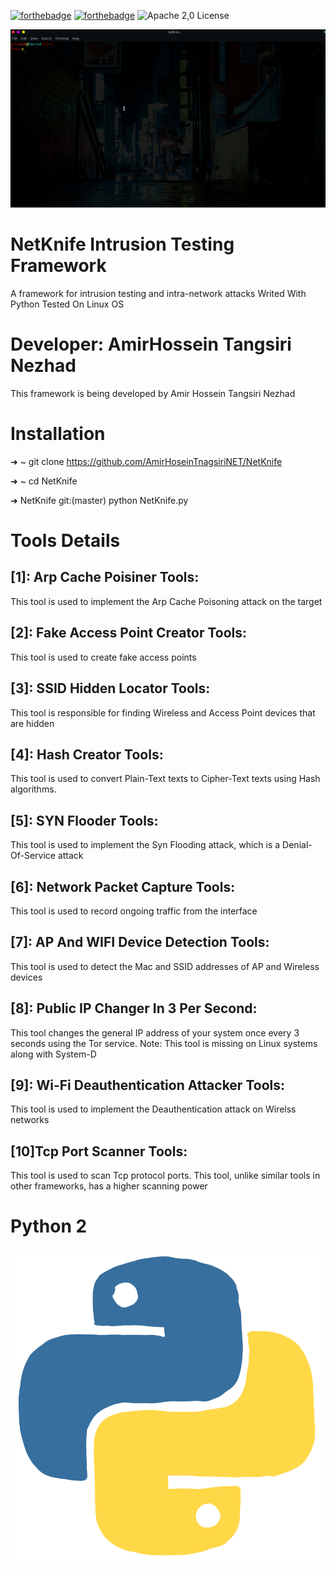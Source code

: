 [![forthebadge](https://forthebadge.com/images/badges/made-with-python.svg)](https://forthebadge.com)
[![forthebadge](https://forthebadge.com/images/badges/built-with-love.svg)](https://forthebadge.com)
![Apache 2,0 License](https://img.shields.io/badge/license-Apache%202.0-blue)
<p align="center">
  <img src="Logo/Net.gif" alt="Master">
</p>

# NetKnife Intrusion Testing Framework
A framework for intrusion testing and intra-network attacks
Writed With Python 
Tested On Linux OS 
# Developer: AmirHossein Tangsiri Nezhad
This framework is being developed by Amir Hossein Tangsiri Nezhad

# Installation
➜  ~ git clone https://github.com/AmirHoseinTnagsiriNET/NetKnife 

➜  ~ cd NetKnife 

➜  NetKnife git:(master) python NetKnife.py 


# Tools Details 

## [1]: Arp Cache Poisiner Tools:

This tool is used to implement the Arp Cache Poisoning attack on the target

## [2]: Fake Access Point Creator Tools:

This tool is used to create fake access points

## [3]: SSID Hidden Locator Tools:

This tool is responsible for finding Wireless and Access Point devices that are hidden

## [4]: Hash Creator Tools:

This tool is used to convert Plain-Text texts to Cipher-Text texts using Hash algorithms.

## [5]: SYN Flooder Tools:

This tool is used to implement the Syn Flooding attack, which is a Denial-Of-Service attack

## [6]: Network Packet Capture Tools:

This tool is used to record ongoing traffic from the interface

## [7]: AP And WIFI Device Detection Tools:

This tool is used to detect the Mac and SSID addresses of AP and Wireless devices

## [8]: Public IP Changer In 3 Per Second:

This tool changes the general IP address of your system once every 3 seconds using the Tor service.
Note: This tool is missing on Linux systems along with System-D

## [9]: Wi-Fi Deauthentication Attacker Tools:

This tool is used to implement the Deauthentication attack on Wirelss networks

## [10]Tcp Port Scanner Tools:

This tool is used to scan Tcp protocol ports. This tool, unlike similar tools in other frameworks, has a higher scanning power

# Python 2
<p align="center">
  <img src="Logo/Python-Logo.gif" alt="Master">
</p>
